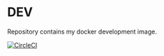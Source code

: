 # DEV 
Repository contains my docker development image.

[![CircleCI](https://circleci.com/gh/arunksingh16/dev/tree/main.svg?style=svg)](https://circleci.com/gh/arunksingh16/dev/tree/main)